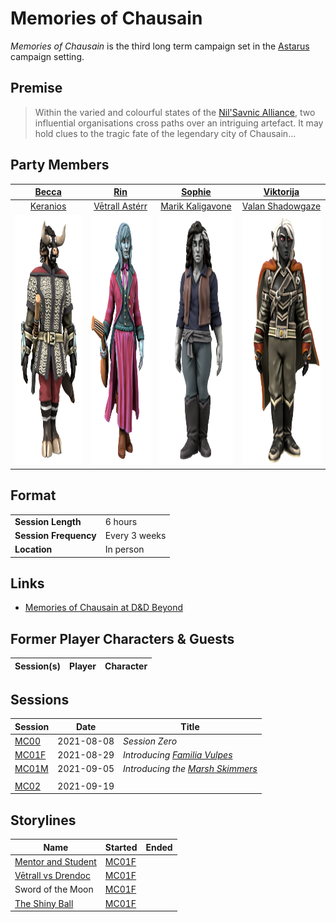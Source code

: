 # Memories of Chausain

*Memories of Chausain* is the third long term campaign set in the [Astarus](../planes/astarus.md) campaign setting.

## Premise

> Within the varied and colourful states of the [Nil'Savnic Alliance](../civilisations/nilsavnic-alliance/nilsavnic-alliance.md), two influential organisations cross paths over an intriguing artefact. It may hold clues to the tragic fate of the legendary city of Chausain...

## Party Members

| [Becca](../players/becca.md) | [Rin](../players/rin.md) | [Sophie](../players/sophie.md) | [Viktorija](../players/viktorija.md) |
|:---:|:---:|:---:|:---:|
| [Keranios](../characters/keranios.md) | [Vētrall Astérr](../characters/vetrall-asterr.md) | [Marik Kaligavone](../characters/marik-kaligavone.md) | [Valan Shadowgaze](../characters/valan-shadowgaze.md) |
| <img src="https://raw.githubusercontent.com/jesskelsall/astarus-images/main/characters/portraits/8c075a85ed942631.png" height="400" /> | <img src="https://raw.githubusercontent.com/jesskelsall/astarus-images/main/characters/portraits/47336984c5f7be18.png" height="400" /> | <img src="https://raw.githubusercontent.com/jesskelsall/astarus-images/main/characters/portraits/5e34f2c0018c62f8.png" height="400" /> | <img src="https://raw.githubusercontent.com/jesskelsall/astarus-images/main/characters/portraits/cf0352e2558c24f5.png" height="400" /> |

## Format

|||
|---|---|
| **Session Length** | 6 hours |
| **Session Frequency** | Every 3 weeks |
| **Location** | In person |

## Links

- [Memories of Chausain at D&D Beyond](https://www.dndbeyond.com/campaigns/2152496)

## Former Player Characters & Guests

| Session(s) | Player | Character |
| --- | --- | --- |

## Sessions

| Session | Date | Title |
|---| --- | --- |
| [MC00](../sessions/completed/MC00.md) | 2021-08-08 | *Session Zero* |
| [MC01F](../sessions/completed/MC01F.md) | 2021-08-29 | *Introducing [Familia Vulpes](../organisations/familia-vulpes.md)* |
| [MC01M](../sessions/MC01M.md) | 2021-09-05 | *Introducing the [Marsh Skimmers](../organisations/marsh-skimmers.md)* |
||
| [MC02](../sessions/upcoming/MC02.md) | 2021-09-19 | |

## Storylines

| Name | Started | Ended |
| --- | --- | --- |
| [Mentor and Student](../storylines/mentor-and-student.md) | [MC01F](../sessions/completed/MC01F.md) | |
| [Vētrall vs Drendoc](../storylines/vetrall-vs-drendoc.md) | [MC01F](../sessions/completed/MC01F.md) |
| Sword of the Moon | [MC01F](../sessions/completed/MC01F.md) | |
| [The Shiny Ball](../storylines/the-shiny-ball.md) | [MC01F](../sessions/completed/MC01F.md) | |
